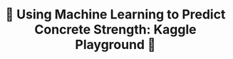 # <div align='center'> 🦾 Using Machine Learning to Predict Concrete Strength: Kaggle Playground 🦾 </div>
